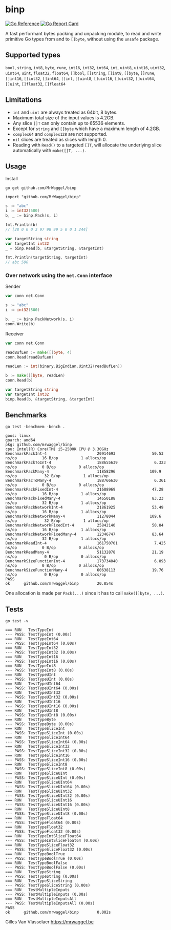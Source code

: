 # binp
[![Go Reference](https://pkg.go.dev/static/frontend/badge/badge.svg)](https://pkg.go.dev/github.com/MrWaggel/binp)
[![Go Report Card](https://goreportcard.com/badge/github.com/MrWaggel/binp?style=flat-square)](https://goreportcard.com/report/github.com/MrWaggel/binp)

A fast performant bytes packing and unpacking module, to read and write primitive Go types from and to `[]byte`, without using the `unsafe` package.

## Supported types
`bool`, `string`, `int8`, `byte`, `rune`, `int16`, `int32`, `int64`, `int`, `uint8`, `uint16`, `uint32`, `uint64`, `uint`, `float32`, `float64`, `[]bool`, `[]string`, `[]int8`, `[]byte`, `[]rune`, `[]int16`, `[]int32`, `[]int64`, `[]int`, `[]uint8`, `[]uint16`, `[]uint32`, `[]uint64`, `[]uint`, `[]float32`, `[]float64`

## Limitations

- `int` and `uint` are always treated as 64bit, 8 bytes.
- Maximum total size of the input values is 4.2GB.
- Any slice `[]T` can only contain up to 65536 elements.
- Except for `string` and `[]byte` which have a maximum length of 4.2GB.
- `complex64` and `complex128` are not supported.
- `nil` slices are treated as slices with length 0.
- Reading with `Read()` to a targeted `[]T`, will allocate the underlying slice automatically with `make([]T, ...)`.

## Usage

Install 
```
go get github.com/MrWaggel/binp
```

```
import "github.com/MrWaggel/binp"
```

```go
s := "abc"
i := int32(500)
b, _ := binp.Pack(s, i)

fmt.Println(b) 
// [28 0 0 0 3 97 98 99 5 0 0 1 244]

var targetString string
var targetInt int32
_ = binp.Read(b, &targetString, &targetInt)

fmt.Println(targetString, targetInt) 
// abc 500
```

### Over network using the `net.Conn` interface

Sender
```go
var conn net.Conn

s := "abc"
i := int32(500)

b, _ := binp.PackNetwork(s, i)
conn.Write(b)	
```

Receiver
```go
var conn net.Conn

readBufLen := make([]byte, 4)
conn.Read(readBufLen)

readLen := int(binary.BigEndian.Uint32(readBufLen))

b := make([]byte, readLen)
conn.Read(b)

var targetString string
var targetInt int32
binp.Read(b, &targetString, &targetInt)
```

## Benchmarks

```go test -benchmem -bench .```

```
goos: linux
goarch: amd64
pkg: github.com/mrwaggel/binp
cpu: Intel(R) Core(TM) i5-2500K CPU @ 3.30GHz
BenchmarkPackInt-4                      20914693                50.53 ns/op           16 B/op          1 allocs/op
BenchmarkPackToInt-4                    188655639                6.323 ns/op           0 B/op          0 allocs/op
BenchmarkPackMany-4                     11858296               109.9 ns/op            32 B/op          1 allocs/op
BenchmarkPacToMany-4                    188766630                6.361 ns/op           0 B/op          0 allocs/op
BenchmarkPackFixedInt-4                 21688969                47.28 ns/op           16 B/op          1 allocs/op
BenchmarkPackFixedMany-4                14650188                83.23 ns/op           32 B/op          1 allocs/op
BenchmarkPackNetworkInt-4               21861925                53.49 ns/op           16 B/op          1 allocs/op
BenchmarkPackNetworkMany-4              11278044               109.6 ns/op            32 B/op          1 allocs/op
BenchmarkPackNetworkFixedInt-4          25842140                50.84 ns/op           16 B/op          1 allocs/op
BenchmarkPackNetworkFixedMany-4         12346747                83.64 ns/op           32 B/op          1 allocs/op
BenchmarkReadInt-4                      161750701                7.425 ns/op           0 B/op          0 allocs/op
BenchmarkReadMany-4                     51132878                21.19 ns/op            0 B/op          0 allocs/op
BenchmarkSizeFunctionInt-4              173734040                6.893 ns/op           0 B/op          0 allocs/op
BenchmarkSizeFunctionMany-4             60638113                19.76 ns/op            0 B/op          0 allocs/op
PASS
ok      github.com/mrwaggel/binp        20.854s
```

One allocation is made per `Pack(...)` since it has to call `make([]byte, ...)`. 

## Tests

```go test -v```

```
=== RUN   TestTypeInt
--- PASS: TestTypeInt (0.00s)
=== RUN   TestTypeInt64
--- PASS: TestTypeInt64 (0.00s)
=== RUN   TestTypeInt32
--- PASS: TestTypeInt32 (0.00s)
=== RUN   TestTypeInt16
--- PASS: TestTypeInt16 (0.00s)
=== RUN   TestTypeInt8
--- PASS: TestTypeInt8 (0.00s)
=== RUN   TestTypeUInt
--- PASS: TestTypeUInt (0.00s)
=== RUN   TestTypeUInt64
--- PASS: TestTypeUInt64 (0.00s)
=== RUN   TestTypeUInt32
--- PASS: TestTypeUInt32 (0.00s)
=== RUN   TestTypeUInt16
--- PASS: TestTypeUInt16 (0.00s)
=== RUN   TestTypeUInt8
--- PASS: TestTypeUInt8 (0.00s)
=== RUN   TestTypeByte
--- PASS: TestTypeByte (0.00s)
=== RUN   TestTypeSliceInt
--- PASS: TestTypeSliceInt (0.00s)
=== RUN   TestTypeSliceInt64
--- PASS: TestTypeSliceInt64 (0.00s)
=== RUN   TestTypeSliceInt32
--- PASS: TestTypeSliceInt32 (0.00s)
=== RUN   TestTypeSliceInt16
--- PASS: TestTypeSliceInt16 (0.00s)
=== RUN   TestTypeSliceInt8
--- PASS: TestTypeSliceInt8 (0.00s)
=== RUN   TestTypeSliceUInt
--- PASS: TestTypeSliceUInt (0.00s)
=== RUN   TestTypeSliceUInt64
--- PASS: TestTypeSliceUInt64 (0.00s)
=== RUN   TestTypeSliceUInt32
--- PASS: TestTypeSliceUInt32 (0.00s)
=== RUN   TestTypeSliceUInt16
--- PASS: TestTypeSliceUInt16 (0.00s)
=== RUN   TestTypeSliceUInt8
--- PASS: TestTypeSliceUInt8 (0.00s)
=== RUN   TestTypeFloat64
--- PASS: TestTypeFloat64 (0.00s)
=== RUN   TestTypeFloat32
--- PASS: TestTypeFloat32 (0.00s)
=== RUN   TestTypeIntSliceFloat64
--- PASS: TestTypeIntSliceFloat64 (0.00s)
=== RUN   TestTypeSliceFloat32
--- PASS: TestTypeSliceFloat32 (0.00s)
=== RUN   TestTypeBoolTrue
--- PASS: TestTypeBoolTrue (0.00s)
=== RUN   TestTypeBoolFalse
--- PASS: TestTypeBoolFalse (0.00s)
=== RUN   TestTypeString
--- PASS: TestTypeString (0.00s)
=== RUN   TestTypeSliceString
--- PASS: TestTypeSliceString (0.00s)
=== RUN   TestMultipleInputs
--- PASS: TestMultipleInputs (0.00s)
=== RUN   TestMultipleInputsAll
--- PASS: TestMultipleInputsAll (0.00s)
PASS
ok      github.com/mrwaggel/binp        0.002s
```

Gilles Van Vlasselaer https://mrwaggel.be